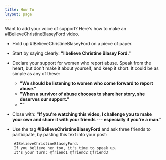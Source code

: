 ```yaml
---
title: How To
layout: page
---
```


Want to add your voice of support? Here's how to make an #IBelieveChristineBlaseyFord video.

* Hold up #IBelieveChristineBlaseyFord on a piece of paper.

* Start by saying clearly: **"I believe Christine Blasey Ford."**

* Declare your support for women who report abuse.  Speak from the heart, but don't make it about yourself, and keep it short.  It could be as simple as any of these:
    * **"We should be listening to women who come forward to report abuse."**
    * **"When a survivor of abuse chooses to share her story, she deserves our support."**
    * **""**

* Close with: **"If you're watching this video, I challenge you to make your own and share it with your friends --- especially if you're a man."**

* Use the tag **#IBelieveChristineBlaseyFord**
  and ask three friends to participate,
  by pasting this text into your post:

```
    #IBelieveChristineBlaseyFord.
    If you believe her too, it's time to speak up.
    It's your turn: @friend1 @friend2 @friend3
```
